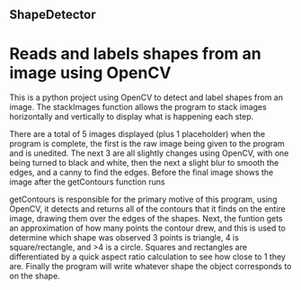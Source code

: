 ## ShapeDetector
# Reads and labels shapes from an image using OpenCV

This is a python project using OpenCV to detect and label shapes from an image. The stackImages function allows the program to stack images horizontally and vertically to display what is happening each step. 

There are a total of 5 images displayed (plus 1 placeholder) when the program is complete, the first is the raw image being given to the program and is unedited. The next 3 are all slightly changes using OpenCV, with one being turned to black and white, then the next a slight blur to smooth the edges, and a canny to find the edges. Before the final image shows the image after the getContours function runs

getContours is responsible for the primary motive of this program, using OpenCV, it detects and returns all of the contours that it finds on the entire image, drawing them over the edges of the shapes. Next, the funtion gets an approximation of how many points the contour drew, and this is used to determine which shape was observed 3 points is triangle, 4 is square/rectangle, and >4 is a circle. Squares and rectangles are differentiated by a quick aspect ratio calculation to see how close to 1 they are. Finally the program will write whatever shape the object corresponds to on the shape.
